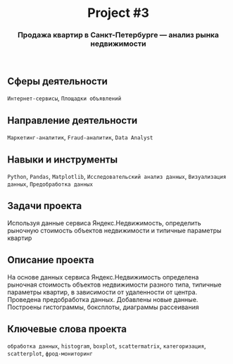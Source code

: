 <h1 align="center">  
  Project #3 
</h1> 

<h3 align="center"> Продажа квартир в Санкт-Петербурге — анализ рынка недвижимости </h3>
<br>

## Сферы деятельности
`Интернет-сервисы`, `Площадки объявлений`

## Направление деятельности
`Маркетинг-аналитик`, `Fraud-аналитик`, `Data Analyst`

## Навыки и инструменты
`Python`, `Pandas`, `Matplotlib`, `Исследовательский анализ данных`, `Визуализация данных`, `Предобработка данных`

## Задачи проекта
Используя данные сервиса Яндекс.Недвижимость, определить рыночную стоимость объектов недвижимости и типичные параметры квартир

## Описание проекта
На основе данных сервиса Яндекс.Недвижимость определена рыночная стоимость объектов недвижимости разного типа, типичные параметры квартир, в зависимости от удаленности от центра. Проведена предобработка данных. Добавлены новые данные. Построены гистограммы, боксплоты, диаграммы рассеивания

## Ключевые слова проекта
`обработка данных`, `histogram`, `boxplot`, `scattermatrix`, `категоризация`, `scatterplot`,  `фрод-мониторинг`
